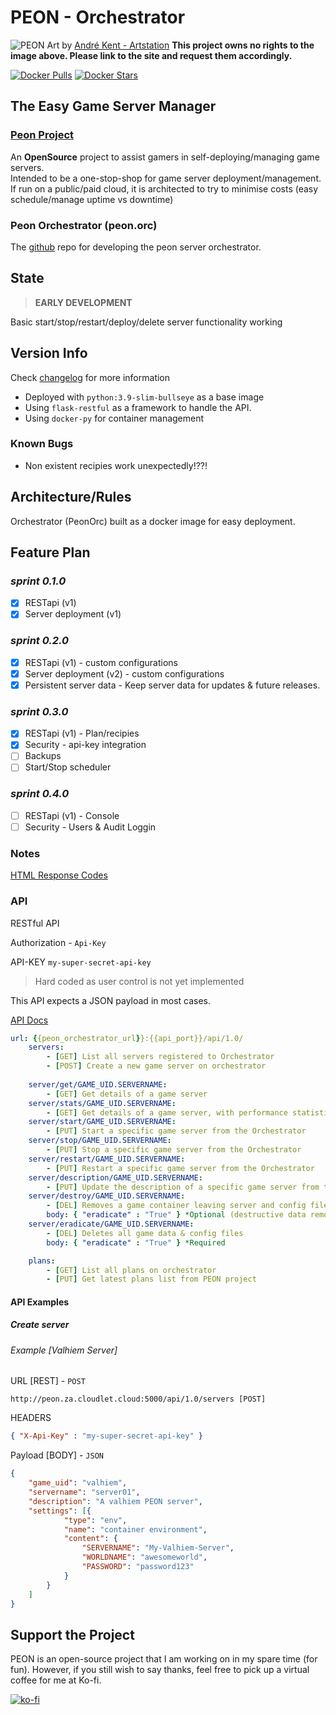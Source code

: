 # PEON - Orchestrator

![PEON](https://github.com/nox-noctua-consulting/peon/blob/main/media/andre-kent-peon-turntable.jpeg)
Art by [André Kent - Artstation](https://www.artstation.com/artwork/W2E0RQ)
**This project owns no rights to the image above. Please link to the site and request them accordingly.**

[![Docker Pulls](https://img.shields.io/docker/pulls/umlatt/peon.orc.svg)](https://hub.docker.com/r/umlatt/peon.orc)
[![Docker Stars](https://img.shields.io/docker/stars/umlatt/peon.orc.svg)](https://hub.docker.com/r/umlatt/peon.orc)

## The Easy Game Server Manager

### [Peon Project](https://github.com/nox-noctua-consulting/peon)

An **OpenSource** project to assist gamers in self-deploying/managing game servers.\
Intended to be a one-stop-shop for game server deployment/management.\
If run on a public/paid cloud, it is architected to try to minimise costs (easy schedule/manage uptime vs downtime)

### Peon Orchestrator (peon.orc)

The [github](https://github.com/nox-noctua-consulting/peon-orc/) repo for developing the peon server orchestrator.

## State

> **EARLY DEVELOPMENT**

Basic start/stop/restart/deploy/delete server functionality working

## Version Info

Check [changelog](https://github.com/nox-noctua-consulting/peon-orc/blob/master/changelog.md) for more information

- Deployed with ``python:3.9-slim-bullseye`` as a base image
- Using ``flask-restful`` as a framework to handle the API.
- Using ``docker-py`` for container management

### Known Bugs

- Non existent recipies work unexpectedly!??!

## Architecture/Rules

Orchestrator (PeonOrc) built as a docker image for easy deployment.

## Feature Plan

### *sprint 0.1.0*

- [x] RESTapi (v1)
- [x] Server deployment (v1)

### *sprint 0.2.0*

- [x] RESTapi (v1) - custom configurations
- [x] Server deployment (v2) - custom configurations
- [x] Persistent server data - Keep server data for updates & future releases.

### *sprint 0.3.0*

- [x] RESTapi (v1) - Plan/recipies
- [x] Security - api-key integration
- [ ] Backups
- [ ] Start/Stop scheduler
  
### *sprint 0.4.0*

- [ ] RESTapi (v1) - Console
- [ ] Security - Users & Audit Loggin

### Notes

[HTML Response Codes](https://www.restapitutorial.com/httpstatuscodes.html)

### API

RESTful API

Authorization - ``Api-Key``

API-KEY ``my-super-secret-api-key``
> Hard coded as user control is not yet implemented

This API expects a JSON payload in most cases.

[API Docs](http://api.peon.noxnoctua.com/)

```yaml
url: {{peon_orchestrator_url}}:{{api_port}}/api/1.0/
    servers:
        - [GET] List all servers registered to Orchestrator
        - [POST] Create a new game server on orchestrator
        
    server/get/GAME_UID.SERVERNAME:
        - [GET] Get details of a game server
    server/stats/GAME_UID.SERVERNAME:
        - [GET] Get details of a game server, with performance statistics
    server/start/GAME_UID.SERVERNAME:
        - [PUT] Start a specific game server from the Orchestrator
    server/stop/GAME_UID.SERVERNAME:
        - [PUT] Stop a specific game server from the Orchestrator
    server/restart/GAME_UID.SERVERNAME:
        - [PUT] Restart a specific game server from the Orchestrator
    server/description/GAME_UID.SERVERNAME:
        - [PUT] Update the description of a specific game server from the Orchestrator
    server/destroy/GAME_UID.SERVERNAME:
        - [DEL] Removes a game container leaving server and config files intact (optional flag to delete all files as well)
        body: { "eradicate" : "True" } *Optional (destructive data removal)
    server/eradicate/GAME_UID.SERVERNAME:
        - [DEL] Deletes all game data & config files
        body: { "eradicate" : "True" } *Required

    plans:
        - [GET] List all plans on orchestrator
        - [PUT] Get latest plans list from PEON project
```

#### API Examples

##### Create server

###### Example [Valhiem Server]

URL [REST] - ``POST``

```url
http://peon.za.cloudlet.cloud:5000/api/1.0/servers [POST]
```

HEADERS

```json
{ "X-Api-Key" : "my-super-secret-api-key" }
```

Payload [BODY] - ``JSON``

```json
{
    "game_uid": "valhiem",
    "servername": "server01",
    "description": "A valhiem PEON server",
    "settings": [{
            "type": "env",
            "name": "container environment",
            "content": {
                "SERVERNAME": "My-Valhiem-Server",
                "WORLDNAME": "awesomeworld",
                "PASSWORD": "password123"
            }
        }
    ]
}
```

## Support the Project

PEON is an open-source project that I am working on in my spare time (for fun).
However, if you still wish to say thanks, feel free to pick up a virtual coffee for me at Ko-fi.

[![ko-fi](https://ko-fi.com/img/githubbutton_sm.svg)](https://ko-fi.com/K3K567ILJ)
